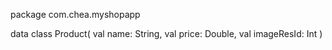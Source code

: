 package com.chea.myshopapp

data class Product(
    val name: String,
    val price: Double,
    val imageResId: Int
)
